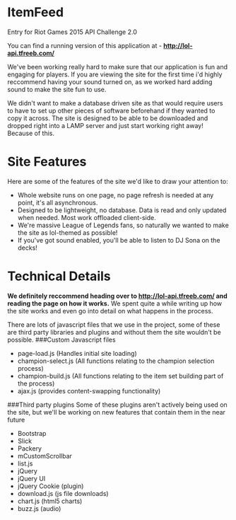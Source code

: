 # ItemFeed
Entry for Riot Games 2015 API Challenge 2.0

You can find a running version of this application at - **http://lol-api.tfreeb.com/**

We've been working really hard to make sure that our application is fun and engaging for players. If you
are viewing the site for the first time i'd highly reccommend having your sound turned on, as we worked hard
adding sound to make the site fun to use.

We didn't want to make a database driven site as that would require users to have to set up other pieces of software beforehand if 
they wanted to copy it across. The site is designed to be able to be downloaded and dropped right into a LAMP server and just 
start working right away! Because of this.

# Site Features
Here are some of the features of the site we'd like to draw your attention to:
- Whole website runs on one page, no page refresh is needed at any point, it's all asynchronous.
- Designed to be lightweight, no database. Data is read and only updated when needed. Most work offloaded client-side.
- We're massive League of Legends fans, so naturally we wanted to make the site as lol-themed as possible!
- If you've got sound enabled, you'll be able to listen to DJ Sona on the decks!

# Technical Details
**We definitely reccommend heading over to http://lol-api.tfreeb.com/ and reading the page on how it works.** We spent quite a while 
writing up how the site works and even go into detail on what happens in the process.

There are lots of javascript files that we use in the project, some of these are third party libraries and plugins and without them 
the site wouldn't be possible.
###Custom Javascript files
- page-load.js (Handles initial site loading)
- champion-select.js (All functions relating to the champion selection process)
- champion-build.js (All functions relating to the item set building part of the process)
- ajax.js (provides content-swapping functionality)

###Third party plugins
Some of these plugins aren't actively being used on the site, but we'll be working on new features that contain them in the near future
- Bootstrap
- Slick
- Packery
- mCustomScrollbar
- list.js
- jQuery
- jQuery UI
- jQuery Cookie (plugin)
- download.js (js file downloads)
- chart.js (html5 charts)
- buzz.js (audio)
